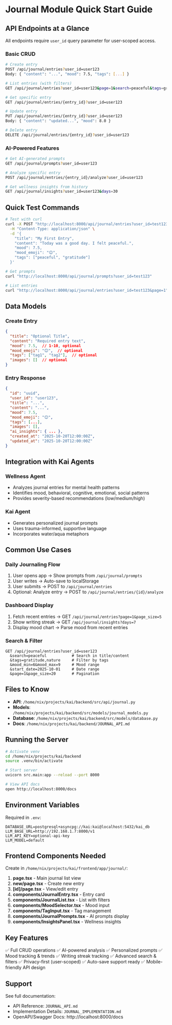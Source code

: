 # Journal Module Quick Start Guide

## API Endpoints at a Glance

All endpoints require `user_id` query parameter for user-scoped access.

### Basic CRUD

```bash
# Create entry
POST /api/journal/entries?user_id=user123
Body: { "content": "...", "mood": 7.5, "tags": [...] }

# List entries (with filters)
GET /api/journal/entries?user_id=user123&page=1&search=peaceful&tags=gratitude&mood_min=6

# Get specific entry
GET /api/journal/entries/{entry_id}?user_id=user123

# Update entry
PUT /api/journal/entries/{entry_id}?user_id=user123
Body: { "content": "updated...", "mood": 8.0 }

# Delete entry
DELETE /api/journal/entries/{entry_id}?user_id=user123
```

### AI-Powered Features

```bash
# Get AI-generated prompts
GET /api/journal/prompts?user_id=user123

# Analyze specific entry
POST /api/journal/entries/{entry_id}/analyze?user_id=user123

# Get wellness insights from history
GET /api/journal/insights?user_id=user123&days=30
```

## Quick Test Commands

```bash
# Test with curl
curl -X POST "http://localhost:8000/api/journal/entries?user_id=test123" \
  -H "Content-Type: application/json" \
  -d '{
    "title": "My First Entry",
    "content": "Today was a good day. I felt peaceful.",
    "mood": 7.5,
    "mood_emoji": "😊",
    "tags": ["peaceful", "gratitude"]
  }'

# Get prompts
curl "http://localhost:8000/api/journal/prompts?user_id=test123"

# List entries
curl "http://localhost:8000/api/journal/entries?user_id=test123&page=1"
```

## Data Models

### Create Entry
```json
{
  "title": "Optional Title",
  "content": "Required entry text",
  "mood": 7.5,  // 1-10, optional
  "mood_emoji": "😊",  // optional
  "tags": ["tag1", "tag2"],  // optional
  "images": []  // optional
}
```

### Entry Response
```json
{
  "id": "uuid",
  "user_id": "user123",
  "title": "...",
  "content": "...",
  "mood": 7.5,
  "mood_emoji": "😊",
  "tags": [...],
  "images": [],
  "ai_insights": { ... },
  "created_at": "2025-10-20T12:00:00Z",
  "updated_at": "2025-10-20T12:00:00Z"
}
```

## Integration with Kai Agents

### Wellness Agent
- Analyzes journal entries for mental health patterns
- Identifies mood, behavioral, cognitive, emotional, social patterns
- Provides severity-based recommendations (low/medium/high)

### Kai Agent
- Generates personalized journal prompts
- Uses trauma-informed, supportive language
- Incorporates water/aqua metaphors

## Common Use Cases

### Daily Journaling Flow
1. User opens app → Show prompts from `/api/journal/prompts`
2. User writes → Auto-save to localStorage
3. User submits → POST to `/api/journal/entries`
4. Optional: Analyze entry → POST to `/api/journal/entries/{id}/analyze`

### Dashboard Display
1. Fetch recent entries → GET `/api/journal/entries?page=1&page_size=5`
2. Show writing streak → GET `/api/journal/insights?days=7`
3. Display mood chart → Parse mood from recent entries

### Search & Filter
```
GET /api/journal/entries?user_id=user123
  &search=peaceful           # Search in title/content
  &tags=gratitude,nature     # Filter by tags
  &mood_min=6&mood_max=9     # Mood range
  &start_date=2025-10-01     # Date range
  &page=1&page_size=20       # Pagination
```

## Files to Know

- **API**: `/home/nix/projects/kai/backend/src/api/journal.py`
- **Models**: `/home/nix/projects/kai/backend/src/models/journal_models.py`
- **Database**: `/home/nix/projects/kai/backend/src/models/database.py`
- **Docs**: `/home/nix/projects/kai/backend/JOURNAL_API.md`

## Running the Server

```bash
# Activate venv
cd /home/nix/projects/kai/backend
source .venv/bin/activate

# Start server
uvicorn src.main:app --reload --port 8000

# View API docs
open http://localhost:8000/docs
```

## Environment Variables

Required in `.env`:
```
DATABASE_URL=postgresql+asyncpg://kai:kai@localhost:5432/kai_db
LLM_BASE_URL=http://192.168.1.7:8000/v1
LLM_API_KEY=optional-api-key
LLM_MODEL=default
```

## Frontend Components Needed

Create in `/home/nix/projects/kai/frontend/app/journal/`:

1. **page.tsx** - Main journal list view
2. **new/page.tsx** - Create new entry
3. **[id]/page.tsx** - View/edit entry
4. **components/JournalEntry.tsx** - Entry card
5. **components/JournalList.tsx** - List with filters
6. **components/MoodSelector.tsx** - Mood input
7. **components/TagInput.tsx** - Tag management
8. **components/JournalPrompts.tsx** - AI prompts display
9. **components/InsightsPanel.tsx** - Wellness insights

## Key Features

✅ Full CRUD operations
✅ AI-powered analysis
✅ Personalized prompts
✅ Mood tracking & trends
✅ Writing streak tracking
✅ Advanced search & filters
✅ Privacy-first (user-scoped)
✅ Auto-save support ready
✅ Mobile-friendly API design

## Support

See full documentation:
- API Reference: `JOURNAL_API.md`
- Implementation Details: `JOURNAL_IMPLEMENTATION.md`
- OpenAPI/Swagger Docs: http://localhost:8000/docs
